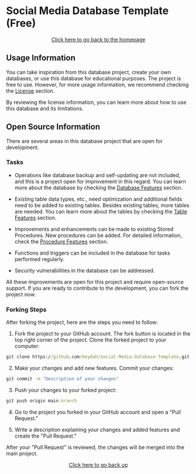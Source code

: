 # Social Media Database Template (Free)

<div style="text-align: center;">
  <a href="https://github.com/beydah/Social-Media-Database-Template">
    Click here to go back to the homepage
  </a>
</div>

## Usage Information

You can take inspiration from this database project, create your own databases, or use this database for educational purposes. The project is free to use. However, for more usage information, we recommend checking the [License](https://github.com/beydah/Social-Media-Database-Template/blob/main/LICENSE) section.

By reviewing the license information, you can learn more about how to use this database and its limitations.

## Open Source Information

There are several areas in this database project that are open for development.

### Tasks

- Operations like database backup and self-updating are not included, and this is a project open for improvement in this regard. You can learn more about the database by checking the [Database Features](#database-features) section.

- Existing table data types, etc., need optimization and additional fields need to be added to existing tables. Besides existing tables, more tables are needed. You can learn more about the tables by checking the [Table Features](#table-features) section.

- Improvements and enhancements can be made to existing Stored Procedures. New procedures can be added. For detailed information, check the [Procedure Features](#procedure-features) section.

- Functions and triggers can be included in the database for tasks performed regularly.

- Security vulnerabilities in the database can be addressed.

All these improvements are open for this project and require open-source support. If you are ready to contribute to the development, you can fork the project now.

### Forking Steps

After forking the project, here are the steps you need to follow:

1. Fork the project to your GitHub account. The fork button is located in the top right corner of the project. Clone the forked project to your computer:

```cmd
git clone https://github.com/beydah/Social-Media-Database-Template.git
```

2. Make your changes and add new features. Commit your changes:

```cmd
git commit -m "Description of your changes"
```

3. Push your changes to your forked project:

```cmd
git push origin main-branch
```

4. Go to the project you forked in your GitHub account and open a "Pull Request."

5. Write a description explaining your changes and added features and create the "Pull Request."

After your "Pull Request" is reviewed, the changes will be merged into the main project.

<div style="text-align: center;">
  <a href="#ready-made-social-media-database-template-free">
    Click here to go back up
  </a>
</div>
